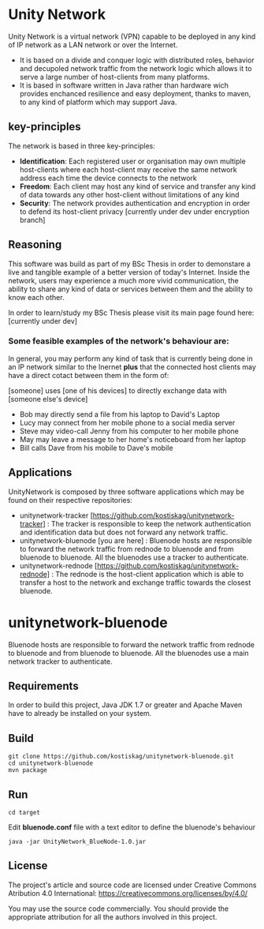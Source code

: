 # Unity Network
Unity Network is a virtual network (VPN) capable to be deployed in any kind of IP network as a LAN network or over the Internet.

* It is based on a divide and conquer logic with distributed roles, behavior and decupoled network traffic from the network logic which allows it to serve a large number of host-clients from many platforms.
* It is based in software written in Java rather than hardware wich provides enchanced resilience and easy deployment, thanks to maven, to any kind of platform which may support Java.

## key-principles
The network is based in three key-principles:

* **Identification**: Each registered user or organisation may own multiple host-clients where each host-client may receive the same network address each time the device connects to the network
* **Freedom**: Each client may host any kind of service and transfer any kind of data towards any other host-client without limitations of any kind
* **Security**: The network provides authentication and encryption in order to defend its host-client privacy 
[currently under dev under encryption branch]

## Reasoning
This software was build as part of my BSc Thesis in order to demonstare a live and tangible example of a better version of today's Internet. Inside the network, users may experience a much more vivid communication, the ability to share any kind of data or services between them and the ability to know each other. 

In order to learn/study my BSc Thesis please visit its main page found here:
[currently under dev]

### Some feasible examples of the network's behaviour are:
In general, you may perform any kind of task that is currently being done in an IP network similar to the Inernet
**plus** that the connected host clients may have a direct cotact between them in the form of:

[someone] uses [one of his devices] to directly exchange data with [someone else's device]
* Bob may directly send a file from his laptop to David's Laptop
* Lucy may connect from her mobile phone to a social media server
* Steve may video-call Jenny from his computer to her mobile phone
* May may leave a message to her home's noticeboard from her laptop
* Bill calls Dave from his mobile to Dave's mobile

## Applications
UnityNetwork is composed by three software applications which may be found on their respective repositories:
* unitynetwork-tracker  [https://github.com/kostiskag/unitynetwork-tracker] : The tracker is responsible to keep the network authentication and identification data but does not forward any network traffic.
* unitynetwork-bluenode [you are here] : Bluenode hosts are responsible to forward the network traffic from rednode to bluenode and from bluenode to bluenode. All the bluenodes use a tracker to authenticate.
* unitynetwork-rednode  [https://github.com/kostiskag/unitynetwork-rednode] : The rednode is the host-client application which is able to transfer a host to the network and exchange traffic towards the closest bluenode.

# unitynetwork-bluenode
Bluenode hosts are responsible to forward the network traffic from rednode to bluenode and from bluenode to bluenode. All the bluenodes use a main network tracker to authenticate.

## Requirements
In order to build this project, Java JDK 1.7 or greater and Apache Maven have to already be installed on your system.

## Build
```
git clone https://github.com/kostiskag/unitynetwork-bluenode.git
cd unitynetwork-bluenode
mvn package
```

## Run
```
cd target
```
Edit **bluenode.conf** file with a text editor to define the bluenode's behaviour
```
java -jar UnityNetwork_BlueNode-1.0.jar 
```

## License
The project's article and source code are licensed under Creative Commons Atribution 4.0 International: https://creativecommons.org/licenses/by/4.0/

You may use the source code commercially. You should provide the appropriate attribution for all the authors involved in this project.
